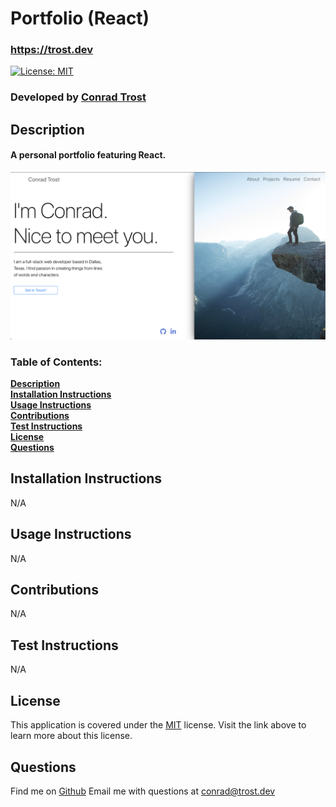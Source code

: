 
  # Portfolio (React)
  
  ### <a href="https://trost.dev/" target="_blank">https://trost.dev</a>
  [![License: MIT](https://img.shields.io/badge/License-MIT-yellow.svg)](https://opensource.org/licenses/MIT)
  ### Developed by [**Conrad Trost**](https://github.com/retro1967)

  ## Description
  #### A personal portfolio featuring React.

<p align="center">
  <img src="./portfolio-screenshot.png" width="900" title="hover text">
</p>

  ### Table of Contents:

  **[Description](#description)**<br>
  **[Installation Instructions](#installation-instructions)**<br>
  **[Usage Instructions](#usage-instructions)**<br>
  **[Contributions](#contributions)**<br>
  **[Test Instructions](#test-instructions)**<br>
  **[License](#license)**<br>
  **[Questions](#questions)**<br>

  ## Installation Instructions
  N/A

  ## Usage Instructions 
  N/A

  ## Contributions
  N/A

  ## Test Instructions
  N/A

  ## License
  This application is covered under the [MIT](https://opensource.org/licenses/MIT) license.
  Visit the link above to learn more about this license.

  ## Questions

  Find me on [Github](https://github.com/retro1967)
  Email me with questions at conrad@trost.dev

